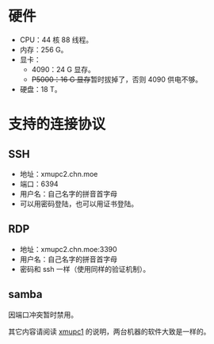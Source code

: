 # 硬件

* CPU：44 核 88 线程。
* 内存：256 G。
* 显卡：
  * 4090：24 G 显存。
  * ~~P5000：16 G 显存~~暂时拔掉了，否则 4090 供电不够。
* 硬盘：18 T。

# 支持的连接协议

## SSH

* 地址：xmupc2.chn.moe
* 端口：6394
* 用户名：自己名字的拼音首字母
* 可以用密码登陆，也可以用证书登陆。

## RDP

* 地址：xmupc2.chn.moe:3390
* 用户名：自己名字的拼音首字母
* 密码和 ssh 一样（使用同样的验证机制）。

## samba

因端口冲突暂时禁用。

其它内容请阅读 [xmupc1](../xmupc1) 的说明，两台机器的软件大致是一样的。
